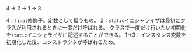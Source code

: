 4 → 2 → 1 → 3

4：`final`修飾子。定数として扱うもの。
2：`static`イニシャライザは最初にクラスが利用されるときに一度だけ呼ばれる。
   クラスで一度だけ行いたい初期化を`static`イニシャライザに記述することができる。
1→3：インスタンス変数を初期化した後、コンストラクタが呼ばれるため。